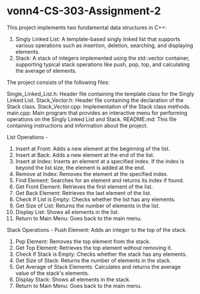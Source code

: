 # vonn4-CS-303-Assignment-2

This project implements two fundamental data structures in C++:

1. Singly Linked List: A template-based singly linked list that supports various operations such as insertion, deletion, searching, and displaying elements.
2. Stack: A stack of integers implemented using the std::vector container, supporting typical stack operations like push, pop, top, and calculating the average of elements.


The project consists of the following files:

Single_Linked_List.h: Header file containing the template class for the Singly Linked List.
Stack_Vector.h: Header file containing the declaration of the Stack class.
Stack_Vector.cpp: Implementation of the Stack class methods.
main.cpp: Main program that provides an interactive menu for performing operations on the Singly Linked List and Stack.
README.md: This file containing instructions and information about the project.

List Operations -
  1. Insert at Front: Adds a new element at the beginning of the list.
  2. Insert at Back: Adds a new element at the end of the list.
  3. Insert at Index: Inserts an element at a specified index. If the index is beyond the list size, the element is added at the end.
  4. Remove at Index: Removes the element at the specified index.
  5. Find Element: Searches for an element and returns its index if found.
  6. Get Front Element: Retrieves the first element of the list.
  7. Get Back Element: Retrieves the last element of the list.
  8. Check if List is Empty: Checks whether the list has any elements.
  9. Get Size of List: Returns the number of elements in the list.
  10. Display List: Shows all elements in the list.
  11. Return to Main Menu: Goes back to the main menu.

Stack Operations -
  Push Element: Adds an integer to the top of the stack.
  1. Pop Element: Removes the top element from the stack.
  2. Get Top Element: Retrieves the top element without removing it.
  3. Check if Stack is Empty: Checks whether the stack has any elements.
  4. Get Size of Stack: Returns the number of elements in the stack.
  5. Get Average of Stack Elements: Calculates and returns the average value of the stack's elements.
  6. Display Stack: Shows all elements in the stack.
  7. Return to Main Menu: Goes back to the main menu.
